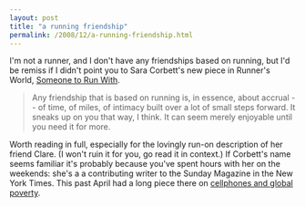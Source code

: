 ```yaml
---
layout: post
title: "a running friendship"
permalink: /2008/12/a-running-friendship.html
---
```


I'm not a runner, and I don't have any friendships based on running, but I'd be remiss if I didn't point you to Sara Corbett's new piece in Runner's World, [Someone to Run With](http://www.runnersworld.com/article/0,7120,s6-369-374--12992-1-1X2X3X4X5-6,00.html).

> Any friendship that is based on running is, in essence, about accrual -- of time, of miles, of intimacy built over a lot of small steps forward. It sneaks up on you that way, I think. It can seem merely enjoyable until you need it for more.

Worth reading in full, especially for the lovingly run-on description of her friend Clare. (I won't ruin it for you, go read it in context.) If Corbett's name seems familiar it's probably because you've spent hours with her on the weekends: she's a a contributing writer to the Sunday Magazine in the New York Times. This past April had a long piece there on [cellphones and global poverty](http://www.nytimes.com/2008/04/13/magazine/13anthropology-t.html?sq=sara%20corbett&st=nyt&scp=3&pagewanted=all).